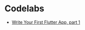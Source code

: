# Codelabs

* [Write Your First Flutter App, part 1](https://codelabs.developers.google.com/codelabs/first-flutter-app-pt1/)
